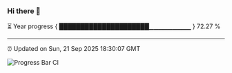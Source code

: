 ### Hi there 👋

⏳ Year progress { █████████████████████▁▁▁▁▁▁▁▁▁ } 72.27 %

---

⏰ Updated on Sun, 21 Sep 2025 18:30:07 GMT

![Progress Bar CI](https://github.com/ZhaoGui/ZhaoGui/workflows/Progress%20Bar%20CI/badge.svg)
